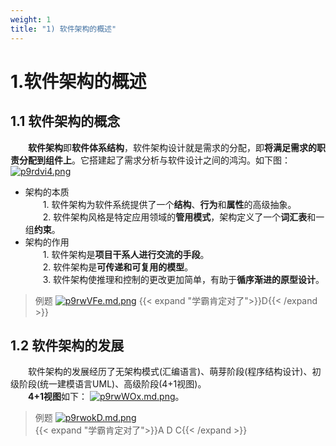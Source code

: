 ```yaml
---
weight: 1
title: "1) 软件架构的概述"
---
```


# 1.软件架构的概述
## 1.1 软件架构的概念
&emsp;&emsp;**软件架构**即**软件体系结构**，软件架构设计就是需求的分配，即**将满足需求的职责分配到组件上**。它搭建起了需求分析与软件设计之间的鸿沟。如下图：
[![p9rdvi4.png](https://s1.ax1x.com/2023/05/11/p9rdvi4.png)](https://imgse.com/i/p9rdvi4)
- 架构的本质\
&emsp;&emsp;1. 软件架构为软件系统提供了一个**结构**、**行为**和**属性**的高级抽象。\
&emsp;&emsp;2. 软件架构风格是特定应用领域的**管用模式**，架构定义了一个**词汇表**和一组**约束**。
- 架构的作用\
&emsp;&emsp;1. 软件架构是**项目干系人进行交流的手段**。\
&emsp;&emsp;2. 软件架构是**可传递和可复用的模型**。\
&emsp;&emsp;3. 软件架构使推理和控制的更改更加简单，有助于**循序渐进的原型设计**。
>例题
[![p9rwVFe.md.png](https://s1.ax1x.com/2023/05/11/p9rwVFe.md.png)](https://imgse.com/i/p9rwVFe)
{{< expand "学霸肯定对了">}}D{{< /expand >}}

## 1.2 软件架构的发展
&emsp;&emsp;软件架构的发展经历了无架构模式(汇编语言)、萌芽阶段(程序结构设计)、初级阶段(统一建模语言UML)、高级阶段(4+1视图)。\
&emsp;&emsp;**4+1视图**如下：
[![p9rwWOx.md.png](https://s1.ax1x.com/2023/05/11/p9rwWOx.md.png)](https://imgse.com/i/p9rwWOx)。
>例题
[![p9rwokD.md.png](https://s1.ax1x.com/2023/05/11/p9rwokD.md.png)](https://imgse.com/i/p9rwokD)\
{{< expand "学霸肯定对了">}}A D C{{< /expand >}}